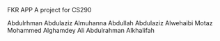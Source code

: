 FKR APP 
A project for CS290

Abdulrhman Abdulaziz Almuhanna
Abdullah Abdulaziz Alwehaibi
Motaz Mohammed Alghamdey
Ali Abdulrahman Alkhalifah
